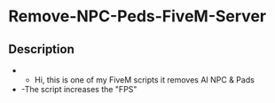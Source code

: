 # Remove-NPC-Peds-FiveM-Server

## Description
- - Hi, this is one of my FiveM scripts it removes AI NPC & Pads
- -The script increases the "FPS"
